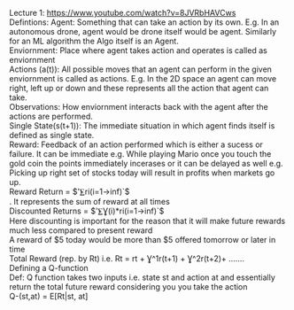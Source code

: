 Lecture 1: https://www.youtube.com/watch?v=8JVRbHAVCws <br>
Defintions: Agent: Something that can take an action by its own. E.g. In an autonomous drone, agent would be drone itself would be agent. Similarly for an ML algorithm the Algo itself is an Agent.<br>
Enviornment: Place where agent takes action and operates is called as enviornment<br>
Actions (a(t)): All possible moves that an agent can perform in the given enviornment is called as actions. E.g. In the 2D space an agent can move right, left up or down and these represents all the action that agent can take.<br>
Observations: How enviornment interacts back with the agent after the actions are performed.<br>
Single State(s(t+1)): The immediate situation in which agent finds itself is defined as single state. <br>
Reward: Feedback of an action performed which is either a sucess or failure. It can be immediate e.g. While playing Mario once you touch the gold coin the points immediately incerases or it can be delayed as well e.g.
Picking up right set of stocks today will result in profits when markets go up. <br>
Reward Return = $'⨊ri(i=1->inf)`$<br>.
It represents the sum of reward at all times <br>
Discounted Returns = $'⨊Ɣ(i)*ri(i=1->inf)`$<br>
Here discounting is important for the reason that it will make future rewards much less compared to present reward<br>
A reward of $5 today would be more than $5 offered tomorrow or later in time <br>
Total Reward (rep. by Rt) i.e. Rt = rt + Ɣ^1r(t+1) + Ɣ^2r(t+2)+ ....... <br>
Defining a Q-function <br>
Def: Q function takes two inputs i.e. state st  and action at and essentially return the total future reward considering you you take the action <br>
Q-(st,at) = E[Rt|st, at]








